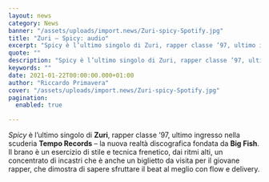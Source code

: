 ```yaml
---
layout: news
category: News
banner: "/assets/uploads/import.news/Zuri-spicy-Spotify.jpg"
title: "Zuri – Spicy: audio"
excerpt: "Spicy è l’ultimo singolo di Zuri, rapper classe ’97, ultimo ingresso nella scuderia Tempo Records – la nuova realtà discografica fondata da Big Fish. Il brano è un esercizio di stile e tecnica frenetico, dai ritmi alti, un concentrato di incastri che è anche un biglietto da visita per il giovane rapper, che dimostra di [&hellip"
quote: ""
description: "Spicy è l’ultimo singolo di Zuri, rapper classe ’97, ultimo ingresso nella scuderia Tempo Records – la nuova realtà discografica fondata da Big Fish. Il brano è un esercizio di stile e tecnica frenetico, dai ritmi alti, un concentrato di incastri che è anche un biglietto da visita per il giovane rapper, che dimostra di [&hellip"
keywords: ""
date: 2021-01-22T00:00:00.000+01:00
author: "Riccardo Primavera"
cover: "/assets/uploads/import.news/Zuri-spicy-Spotify.jpg"
pagination:
  enabled: true

---
```


_Spicy_ è l’ultimo singolo di **Zuri**, rapper classe ’97, ultimo ingresso nella scuderia **Tempo Records** – la nuova realtà discografica fondata da **Big Fish**. Il brano è un esercizio di stile e tecnica frenetico, dai ritmi alti, un concentrato di incastri che è anche un biglietto da visita per il giovane rapper, che dimostra di sapere sfruttare il beat al meglio con flow e delivery.